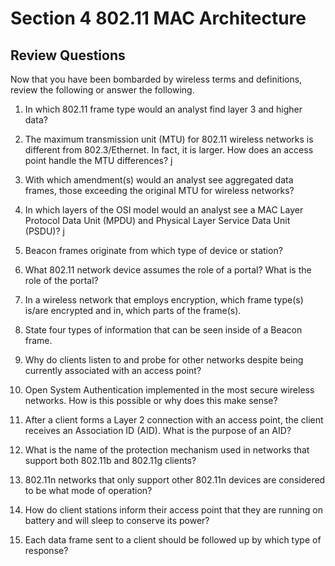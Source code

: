 # Section 4 802.11 MAC Architecture

## Review Questions


Now that you have been bombarded by wireless terms and definitions, review the following or answer the following.

1. In which 802.11 frame type would an analyst find layer 3 and higher data?

2. The maximum transmission unit (MTU) for 802.11 wireless networks is different from 802.3/Ethernet. In fact, it is larger. How does an access point handle the MTU differences?
j
3. With which amendment(s) would an analyst see aggregated data frames, those exceeding the original MTU for wireless networks?

4. In which layers of the OSI model would an analyst see a MAC Layer Protocol Data Unit (MPDU) and Physical Layer Service Data Unit (PSDU)?
j
5. Beacon frames originate from which type of device or station?

6. What 802.11 network device assumes the role of a portal? What is the role of the portal?

7. In a wireless network that employs encryption, which frame type(s) is/are encrypted and in, which parts of the frame(s).

8. State four types of information that can be seen inside of a Beacon frame.

9. Why do clients listen to and probe for other networks despite being currently associated with an access point?

10. Open System Authentication implemented in the most secure wireless networks. How is this possible or why does this make sense?

11. After a client forms a Layer 2 connection with an access point, the client receives an Association ID (AID). What is the purpose of an AID?

12. What is the name of the protection mechanism used in networks that support both 802.11b and 802.11g clients?

13. 802.11n networks that only support other 802.11n devices are considered to be what mode of operation?

14. How do client stations inform their access point that they are running on battery and will sleep to conserve its power?

15. Each data frame sent to a client should be followed up by which type of response?
